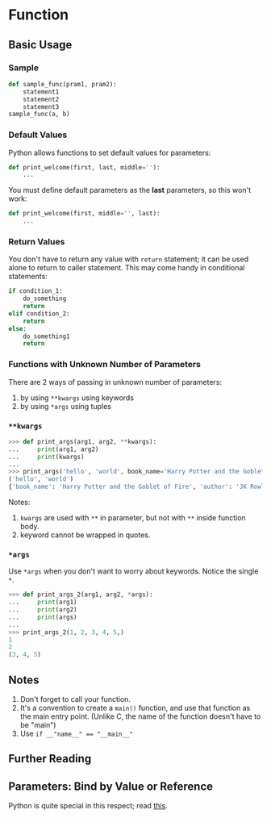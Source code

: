 # Function



## Basic Usage

### Sample

```python
def sample_func(pram1, pram2):
    statement1
    statement2
    statement3
sample_func(a, b)
```

### Default Values

Python allows functions to set default values for parameters:

```python
def print_welcome(first, last, middle=''):
    ...
```

You must define default parameters as the **last** parameters, so this won't work:

```python
def print_welcome(first, middle='', last):
    ...
```

### Return Values

You don't have to return any value with `return` statement; it can be used alone to return to caller statement. This may come handy in conditional statements:

```python
if condition_1:
    do_something
    return
elif condition_2:
    return
else:
    do_something1
    return
```

### Functions with Unknown Number of Parameters

There are 2 ways of passing in unknown number of parameters:

1. by using `**kwargs` using keywords
1. by using `*args` using tuples

### `**kwargs`

```python
>>> def print_args(arg1, arg2, **kwargs):
...     print(arg1, arg2)
...     print(kwargs)
...
>>> print_args('hello', 'world', book_name='Harry Potter and the Goblet of Fire', author='JK Rowling')
('hello', 'world')
{'book_name': 'Harry Potter and the Goblet of Fire', 'author': 'JK Rowling'}
```

Notes:

1. `kwargs` are used with `**` in parameter, but not with `**` inside function body.
1. keyword cannot be wrapped in quotes.

### `*args`

Use `*args` when you don't want to worry about keywords. Notice the single `*`.

```python
>>> def print_args_2(arg1, arg2, *args):
...     print(arg1)
...     print(arg2)
...     print(args)
...
>>> print_args_2(1, 2, 3, 4, 5,)
1
2
(3, 4, 5)
```

## Notes

1. Don't forget to call your function.
1. It's a convention to create a `main()` function, and use that function as the main entry point. (Unlike C, the name of the function doesn't have to be "main")
1. Use `if __"name__" == "__main__"`

## Further Reading

## Parameters: Bind by Value or Reference

Python is quite special in this respect; read [this](http://stackoverflow.com/a/986145/5827766).


